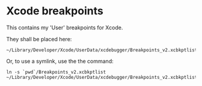 # Xcode breakpoints

This contains my 'User' breakpoints for Xcode.

They shall be placed here:

```
~/Library/Developer/Xcode/UserData/xcdebugger/Breakpoints_v2.xcbkptlist
```

Or, to use a symlink, use the the command:

```
ln -s `pwd`/Breakpoints_v2.xcbkptlist ~/Library/Developer/Xcode/UserData/xcdebugger/Breakpoints_v2.xcbkptlist
```
